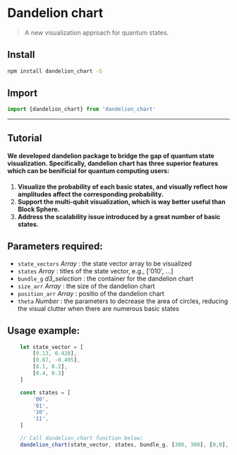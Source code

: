 # Dandelion chart

> A new visualization approach for quantum states.


## Install
```cmd
npm install dandelion_chart -S
```


## Import
```js
import {dandelion_chart} from 'dandelion_chart'
```

---

## Tutorial

#### We developed dandelion package to bridge the gap of quantum state visualization. Specifically, dandelion chart has three superior features which can be benificial for quantum computing users:

1. **Visualize the probability of each basic states, and visually reflect how amplitudes affect the corresponding probability.**
2. **Support the multi-qubit visualization, which is way better useful than Block Sphere.**
3. **Address the scalability issue introduced by a great number of basic states.**




## Parameters required:
* `state_vectors` *Array* : the state vector array to be visualized 
* `states` *Array* : titles of the state vector, e.g., ['010', ...]
* `bundle_g` *d3_selection* : the container for the dandelion chart
* `size_arr` *Array* : the size of the dandelion chart
* `position_arr` *Array* : positio of the dandelion chart
* `theta` *Number* : the parameters to decrease the area of circles, reducing the visual clutter when there are numerous basic states



## Usage example: 
```js
    let state_vector = [
        [0.13, 0.428],
        [0.07, -0.495],
        [0.1, 0.2],
        [0.4, 0.3]
    ]

    const states = [
        '00',
        '01',
        '10',
        '11',
    ]

    // Call dandelion_chart function below:
    dandelion_chart(state_vector, states, bundle_g, [300, 300], [0,0], 0.8)

```
